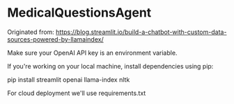 # MedicalQuestionsAgent

Originated from:
https://blog.streamlit.io/build-a-chatbot-with-custom-data-sources-powered-by-llamaindex/

Make sure your OpenAI API key is an environment variable.

If you're working on your local machine, install dependencies using pip:

pip install streamlit openai llama-index nltk

For cloud deployment we'll use requirements.txt
